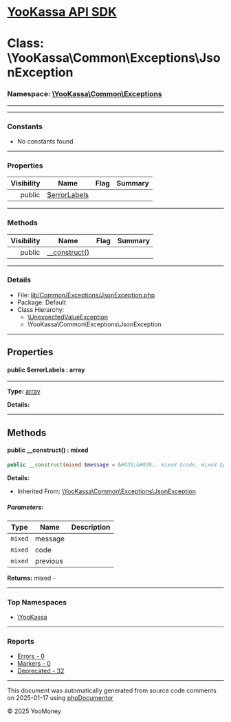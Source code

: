 # [YooKassa API SDK](../home.md)

# Class: \YooKassa\Common\Exceptions\JsonException
### Namespace: [\YooKassa\Common\Exceptions](../namespaces/yookassa-common-exceptions.md)
---

---
### Constants
* No constants found

---
### Properties
| Visibility | Name | Flag | Summary |
| ----------:| ---- | ---- | ------- |
| public | [$errorLabels](../classes/YooKassa-Common-Exceptions-JsonException.md#property_errorLabels) |  |  |

---
### Methods
| Visibility | Name | Flag | Summary |
| ----------:| ---- | ---- | ------- |
| public | [__construct()](../classes/YooKassa-Common-Exceptions-JsonException.md#method___construct) |  |  |

---
### Details
* File: [lib/Common/Exceptions/JsonException.php](../../lib/Common/Exceptions/JsonException.php)
* Package: Default
* Class Hierarchy: 
  * [\UnexpectedValueException](\UnexpectedValueException)
  * \YooKassa\Common\Exceptions\JsonException

---
## Properties
<a name="property_errorLabels"></a>
#### public $errorLabels : array
---
**Type:** <a href="../array"><abbr title="array">array</abbr></a>

**Details:**



---
## Methods
<a name="method___construct" class="anchor"></a>
#### public __construct() : mixed

```php
public __construct(mixed $message = &#039;&#039;, mixed $code, mixed $previous = null) : mixed
```

**Details:**
* Inherited From: [\YooKassa\Common\Exceptions\JsonException](../classes/YooKassa-Common-Exceptions-JsonException.md)

##### Parameters:
| Type | Name | Description |
| ---- | ---- | ----------- |
| <code lang="php">mixed</code> | message  |  |
| <code lang="php">mixed</code> | code  |  |
| <code lang="php">mixed</code> | previous  |  |

**Returns:** mixed - 



---

### Top Namespaces

* [\YooKassa](../namespaces/yookassa.md)

---

### Reports
* [Errors - 0](../reports/errors.md)
* [Markers - 0](../reports/markers.md)
* [Deprecated - 32](../reports/deprecated.md)

---

This document was automatically generated from source code comments on 2025-01-17 using [phpDocumentor](http://www.phpdoc.org/)

&copy; 2025 YooMoney